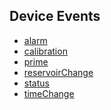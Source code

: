 ## Device Events

<!-- TODO -->
<!-- end intro -->

- [alarm](./alarm.md)
- [calibration](./calibration.md)
- [prime](./prime.md)
- [reservoirChange](./reservoirChange.md)
- [status](./status.md)
- [timeChange](./timeChange.md)
